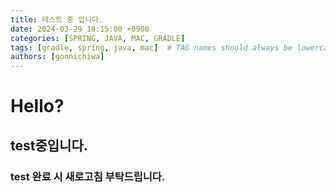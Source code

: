 ```yaml
---
title: 테스트 중 입니다.
date: 2024-03-29 18:15:00 +0900
categories: [SPRING, JAVA, MAC, GRADLE]
tags: [gradle, spring, java, mac]  # TAG names should always be lowercase
authors: [gonnichiwa]
---
```

Hello?
===
## test중입니다.
### test 완료 시 새로고침 부탁드립니다.
